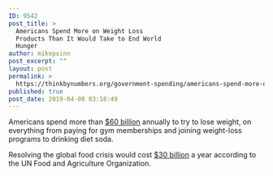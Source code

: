 ```yaml
---
ID: 9542
post_title: >
  Americans Spend More on Weight Loss
  Products Than It Would Take to End World
  Hunger
author: mikepsinn
post_excerpt: ""
layout: post
permalink: >
  https://thinkbynumbers.org/government-spending/americans-spend-more-on-weight-loss-products-than-it-would-take-to-end-world-hunger/
published: true
post_date: 2019-04-08 03:18:49
---
```

<!-- wp:paragraph -->
<p>Americans spend more than <a href="https://money.usnews.com/money/personal-finance/articles/2013/01/02/the-heavy-price-of-losing-weight">$60 billion</a> annually to try to lose weight, on everything from paying for gym memberships and joining weight-loss programs to drinking diet soda. </p>
<!-- /wp:paragraph -->

<!-- wp:paragraph -->
<p>Resolving the global food crisis would cost <a href="https://www.nytimes.com/2008/06/04/news/04iht-04food.13446176.html">$30 billion</a> a year according to the UN Food and Agriculture Organization.</p>
<!-- /wp:paragraph -->